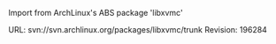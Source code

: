 Import from ArchLinux's ABS package 'libxvmc'

URL: svn://svn.archlinux.org/packages/libxvmc/trunk
Revision: 196284
